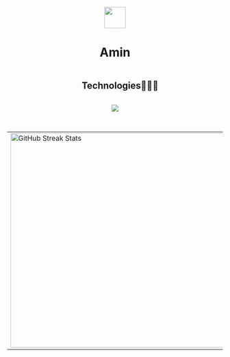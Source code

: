 <p align="center"><picture align="center"><img align="center" src = "https://github.com/7oSkaaa/7oSkaaa/blob/main/Images/about_me.gif?raw=true" width = 50px></picture></p>
<h1 align="center">Amin</h1>

<!--h1 without bottom border-->
<div id="user-content-toc">
  <ul align="center">
    <summary><h2 style="display: inline-block">Technologies👨🏻‍💻</h2></summary>
  </ul>
</div>
<!--tech stack icons-->
<p align="center">
  <a href="#">
    <img src="https://skillicons.dev/icons?i=git,css,postgres,github,html,java,js,linux,mysql,vscode,idea,windows&perline=14" />
  </a>
</p>

<br>
<table style="border: none;">
  <tr>
    <td>
      <img src="https://github-readme-streak-stats.herokuapp.com?user=CcoBorzZ&theme=dark&hide_border=false" width="500" alt="GitHub Streak Stats">
    </td>
    <td>
      <img src="https://github-readme-stats.vercel.app/api?username=CcoBorzZ&show_icons=true&theme=dark" width="500" alt="GitHub Stats">
    </td>
  </tr>
</table>
